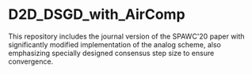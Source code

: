 # D2D_DSGD_with_AirComp
This repository includes the journal version of the SPAWC'20 paper with significantly modified implementation of the analog scheme, also emphasizing specially designed consensus step size to ensure convergence.
